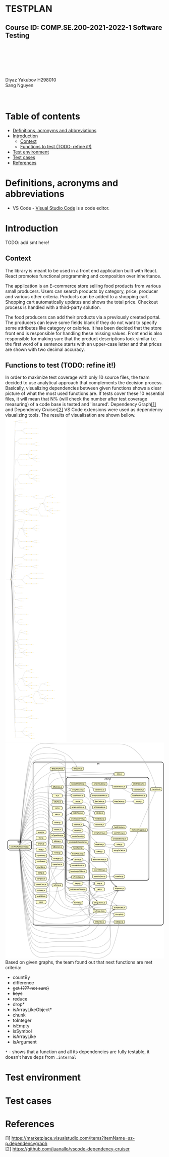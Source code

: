 \
\
\
\
\
\
\
\
\
<br>
# TESTPLAN <!-- omit in toc -->
## Course ID: COMP.SE.200-2021-2022-1 Software Testing
\
\
\
\
\
\
Diyaz Yakubov H298010
\
Sang Nguyen
\
\
<br>

<div style="page-break-after: always;"></div>

# Table of contents <!-- omit in toc -->
- [Definitions, acronyms and abbreviations](#definitions-acronyms-and-abbreviations)
- [Introduction](#introduction)
  - [Context](#context)
  - [Functions to test (TODO: refine it!)](#functions-to-test-todo-refine-it)
- [Test environment](#test-environment)
- [Test cases](#test-cases)
- [References](#references)

# Definitions, acronyms and abbreviations
<!-- List of any definitions, acronyms and abbreviations used in the document. -->
* VS Code - [Visual Studio Code](https://code.visualstudio.com/) is a code editor.

# Introduction
<!-- Short introduction to the contents of the document. 
What is in the document?
What is the purpose of the document? -->
TODO: add smt here!
## Context
The library is meant to be used in a front end application built with React. React promotes functional programming and composition over inheritance.

The application is an E-commerce store selling food products from various small producers. Users can search products by category, price, producer and various other criteria. Products can be added to a shopping cart. Shopping cart automatically updates and shows the total price. Checkout process is handled with a third-party solution.

The food producers can add their products via a previously created portal. The producers can leave some fields blank if they do not want to specify some attributes like category or calories. It has been decided that the store front end is responsible for handling these missing values. Front end is also responsible for making sure that the product descriptions look similar i.e. the first word of a sentence starts with an upper-case letter and that prices are shown with two decimal accuracy.

## Functions to test (TODO: refine it!)
In order to maximize test coverage with only 10 source files, the team decided to use analytical approach that complements the decision process. Basically, visualizing dependencies between given functions shows a clear picture of what the most used functions are. If tests cover these 10 essential files, it will mean that N% (will check the number after test coverage measuring) of a code base is tested and 'insured'. Dependency Graph[[1]](#references) and Dependency Cruiser[[2]](#references) VS Code extensions were used as dependency visualizing tools. The results of visualisation are shown bellow. 
![Dependency Graph View](../.dependencygraph/dependencygraph.UmaUIE3u.svg)  
![Dependency Cruiser View](Screenshot%202021-10-03%20at%2019.03.19.png)
Based on given graphs, the team found out that next functions are met criteria:
- countBy
- ~~difference~~
- ~~get (??? not sure)~~
- ~~keys~~
- reduce
- drop*
- isArrayLikeObject*
- chunk
- toInteger
- isEmpty
- isSymbol
- isArrayLike
- isArgument

`*` - shows that a function and all its dependencies are fully testable, it doesn't have deps from `.internal` 

# Test environment
<!-- Description of the chosen tools, packages, libraries, etc. including possible links to web sources (tutorials, homepages, etc). 
Why these tools were chosen? 
A (UML) diagram of your test setup. The diagram can be an activity or sequence diagram, which ever feels more natural. The diagram can be high-level (abstract), but it should illustrate how your test setup should work and how the chosen tools should interact with each other. -->
# Test cases
<!-- What kind of tests are to be performed (unit, integration, ...) ? 
What parts of the library are to be tested and what aren't? 
Are any functions or components excluded from testing? Why?
How the test results will be documented?
If bugs or issues are found, how are they classified or categorized?
When the tests are considered "passed"? -->
# References
<!-- List of any and all references used in the document. -->
  [1] https://marketplace.visualstudio.com/items?itemName=sz-p.dependencygraph  
  [2] https://github.com/juanallo/vscode-dependency-cruiser

  